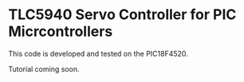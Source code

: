 # TLC5940 Servo Controller for PIC Micrcontrollers

This code is developed and tested on the PIC18F4520.

Tutorial coming soon.